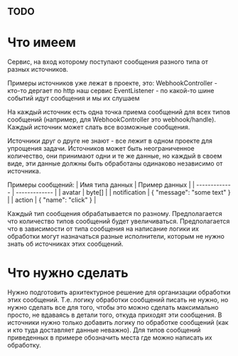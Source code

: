 ## TODO

# Что имеем

Сервис, на вход которому поступают сообщения разного типа от разных источников.

Примеры источников уже лежат в проекте, это:
WebhookController - кто-то дергает по http наш сервис
EventListener - по какой-то шине событий идут сообщения и мы их слушаем

На каждый источник есть одна точка приема сообщений для всех типов сообщений (например, для WebhookController это webhook/handle).
Каждый источник может слать все возможные сообщения.

Источники друг о друге не знают - все лежит в одном проекте для упрощения задачи.
Источников может быть неограниченное количество, они принимают одни и те же данные, но каждый в своем виде, эти данные должны быть обработаны одинаково независимо от источника.

Примеры сообщений:
| Имя типа данных  | Пример данных |
| ------------- | ------------- |
| avatar  | byte[]  |
| notification  | { "message": "some text" }  |
| action  | { "name": "click" }  |

Каждый тип сообщения обрабатывается по разному.
Предполагается что количество типов сообщений будет увеличиваться.
Предполагается что в зависимости от типа сообщения на написание логики их обработки могут назначаться разные исполнители, которым не нужно знать об источниках этих сообщений.

# Что нужно сделать

Нужно подготовить архитектурное решение для организации обработки этих сообщений.
Т.е. логику обработки сообщений писать не нужно, но нужно сделать все для того, чтобы это можно сделать максимально просто, не вдаваясь в детали того, откуда приходят эти сообщения.
В источники нужно только добавить логику по обработке сообщений (как и кто туда доставляет данные неважно).
Для типов сообщений приведенных в примере обозначить места где можно написать их обработку.
